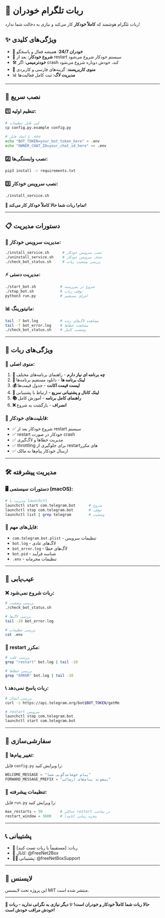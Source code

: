 # 🤖 ربات تلگرام خودران

ربات تلگرام هوشمند که **کاملاً خودکار** کار می‌کند و نیازی به دخالت شما ندارد!

## ✨ ویژگی‌های کلیدی

- 🔄 **خودران 24/7**: همیشه فعال و پاسخگو
- 🚀 **شروع خودکار**: بعد از restart سیستم خودکار شروع می‌شود
- 🛠️ **خودترمیمی**: اگر crash کند، خودش دوباره شروع می‌شود
- 📱 **منوی کاربرپسند**: گزینه‌های فارسی و کاربردی
- 📊 **مدیریت لاگ**: ثبت کامل فعالیت‌ها

---

## 🚀 نصب سریع

### 1️⃣ **تنظیم اولیه:**
```bash
# کپی فایل تنظیمات
cp config.py.example config.py

# یا ایجاد فایل .env
echo "BOT_TOKEN=your_bot_token_here" > .env
echo "OWNER_CHAT_ID=your_chat_id_here" >> .env
```

### 2️⃣ **نصب وابستگی‌ها:**
```bash
pip3 install -r requirements.txt
```

### 3️⃣ **نصب سرویس خودکار:**
```bash
./install_service.sh
```

**🎉 تمام! ربات شما حالا کاملاً خودکار کار می‌کند!**

---

## 📋 دستورات مدیریت

### 🔧 **مدیریت سرویس خودکار:**
```bash
./install_service.sh      # نصب سرویس خودکار
./uninstall_service.sh    # حذف سرویس خودکار
./check_bot_status.sh     # بررسی وضعیت ربات
```

### ⚡ **مدیریت دستی:**
```bash
./start_bot.sh           # شروع در پس‌زمینه
./stop_bot.sh            # توقف ربات
python3 run.py           # اجرای مستقیم
```

### 📊 **مانیتورینگ:**
```bash
tail -f bot.log          # مشاهده لاگ‌های زنده
tail -f bot_error.log    # مشاهده خطاها
./check_bot_status.sh    # وضعیت کامل
```

---

## 🎯 **ویژگی‌های ربات**

### 📱 **منوی اصلی:**
1. **📱 چه برنامه ای نیاز دارم** - راهنمای برنامه‌های مختلف
2. **🔗 لینک برنامه ها** - دانلود مستقیم برنامه‌ها
3. **💰 لیست قیمت اکانت** - جدول قیمت‌ها
4. **📢 لینک کانال و پشتیبانی سریع** - ارتباط با پشتیبانی
5. **📚 راهنمای کامل برنامه** - آموزش کامل
6. **❌ انصراف** - بازگشت به شروع

### 🔄 **قابلیت‌های خودکار:**
- ✅ شروع خودکار بعد از restart سیستم
- ✅ restart خودکار در صورت crash
- ✅ مدیریت خطاها و لاگ‌گیری
- ✅ throttling برای جلوگیری از restart‌های مکرر
- ✅ ارسال خودکار پیام‌ها به مالک

---

## 🛠️ **مدیریت پیشرفته**

### 🖥️ **دستورات سیستمی (macOS):**
```bash
# مدیریت با launchctl
launchctl start com.telegram.bot      # شروع
launchctl stop com.telegram.bot       # توقف
launchctl list | grep telegram        # وضعیت
```

### 📂 **فایل‌های مهم:**
- `com.telegram.bot.plist` - تنظیمات سرویس
- `bot.log` - لاگ‌های عادی
- `bot_error.log` - لاگ‌های خطا
- `bot.pid` - شناسه فرآیند
- `.env` - تنظیمات محرمانه

---

## 🔧 **عیب‌یابی**

### ❌ **ربات شروع نمی‌شود:**
```bash
# بررسی وضعیت
./check_bot_status.sh

# بررسی لاگ‌ها
tail -20 bot_error.log

# بررسی تنظیمات
cat .env
```

### 🔄 **restart مکرر:**
```bash
# بررسی علت
grep "restart" bot.log | tail -10

# بررسی خطاها
grep "ERROR" bot.log | tail -10
```

### 📞 **ربات پاسخ نمی‌دهد:**
```bash
# بررسی اتصال
curl -s https://api.telegram.org/bot$BOT_TOKEN/getMe

# restart سرویس
launchctl stop com.telegram.bot
launchctl start com.telegram.bot
```

---

## 🎨 **سفارشی‌سازی**

### 📝 **تغییر پیام‌ها:**
فایل `config.py` را ویرایش کنید:
```python
WELCOME_MESSAGE = "پیام خوشامدگویی شما"
FORWARD_MESSAGE_PREFIX = "پیشوند پیام‌های ارسالی"
```

### 🔧 **تنظیمات پیشرفته:**
فایل `run.py` را ویرایش کنید:
```python
max_restarts = 50        # حداکثر restart در ساعت
restart_window = 3600    # پنجره زمانی (ثانیه)
```

---

## 📞 **پشتیبانی**

- 🤖 ربات: [مستقیماً با ربات تست کنید]
- 📢 کانال: @FreeNet2Box
- 👨‍💻 پشتیبانی: @freeNetBoxSupport

---

## 📄 **لایسنس**

این پروژه تحت لایسنس MIT منتشر شده است.

---

**🎉 حالا ربات شما کاملاً خودکار و خودران است!**
**💡 دیگر نیازی به نگرانی ندارید - ربات خودش مراقب خودش است!** 
